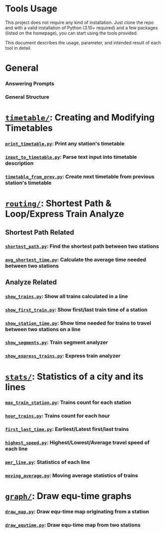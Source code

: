 # Tools Usage
This project does not require any kind of installation. Just clone the repo and with
a valid installation of Python (3.10+ required) and a few packages (listed on the homepage), you can start
using the tools provided.

This document describes the usage, parameter, and intended result of each tool in detail.

# General
### Answering Prompts

### General Structure

# [`timetable/`](/src/timetable): Creating and Modifying Timetables
### [`print_timetable.py`](/src/timetable/print_timetable.py): Print any station's timetable

### [`input_to_timetable.py`](/src/timetable/input_to_timetable.py): Parse text input into timetable description

### [`timetable_from_prev.py`](/src/timetable/timetable_from_prev.py): Create next timetable from previous station's timetable

# [`routing/`](/src/routing): Shortest Path & Loop/Express Train Analyze
## Shortest Path Related
### [`shortest_path.py`](/src/bfs/shortest_path.py): Find the shortest path between two stations

### [`avg_shortest_time.py`](/src/bfs/avg_shortest_time.py): Calculate the average time needed between two stations

## Analyze Related
### [`show_trains.py`](/src/routing/show_trains.py): Show all trains calculated in a line

### [`show_first_train.py`](/src/routing/show_first_train.py): Show first/last train time of a station

### [`show_station_time.py`](/src/routing/show_station_time.py): Show time needed for trains to travel between two stations on a line

### [`show_segments.py`](/src/routing/show_segments.py): Train segment analyzer

### [`show_express_trains.py`](/src/routing/show_express_trains.py): Express train analyzer

# [`stats/`](/src/stats): Statistics of a city and its lines
### [`max_train_station.py`](/src/stats/max_train_station.py): Trains count for each station

### [`hour_trains.py`](/src/stats/hour_trains.py): Trains count for each hour

### [`first_last_time.py`](/src/stats/first_last_time.py): Earliest/Latest first/last trains

### [`highest_speed.py`](/src/stats/highest_speed.py): Highest/Lowest/Average travel speed of each line

### [`per_line.py`](/src/stats/per_line.py): Statistics of each line

### [`moving_average.py`](/src/stats/moving_average.py): Moving average statistics of trains

# [`graph/`](/src/graph): Draw equ-time graphs
### [`draw_map.py`](/src/graph/draw_map.py): Draw equ-time map originating from a station

### [`draw_equtime.py`](/src/graph/draw_equtime.py): Draw equ-time map from two stations
